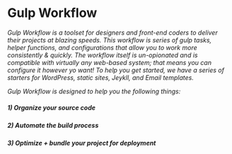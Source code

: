 # Gulp Workflow
_Gulp Workflow is a toolset for designers and front-end coders to deliver their projects at blazing speeds.  This workflow is series of gulp tasks, helper functions, and configurations that allow you to work more consistently & quickly.  The workflow itself is un-opionated and is compatible with virtually any web-based system; that means you can configure it however yo want!  To help you get started, we have a series of starters for WordPress, static sites, Jeykll, and Email templates._

_Gulp Workflow is designed to help you the following things:_
  
##### 1) Organize your source code
##### 2) Automate the build process
##### 3) Optimize + bundle your project for deployment
